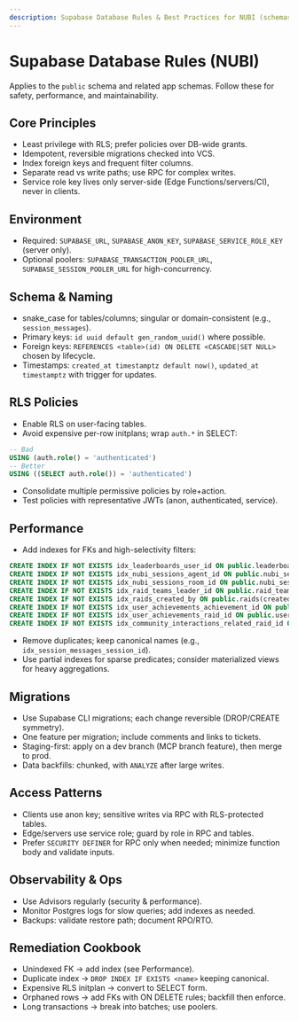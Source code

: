```yaml
---
description: Supabase Database Rules & Best Practices for NUBI (schemas, policies, migrations, performance)
---
```


# Supabase Database Rules (NUBI)

Applies to the `public` schema and related app schemas. Follow these for safety, performance, and maintainability.

## Core Principles

- Least privilege with RLS; prefer policies over DB-wide grants.
- Idempotent, reversible migrations checked into VCS.
- Index foreign keys and frequent filter columns.
- Separate read vs write paths; use RPC for complex writes.
- Service role key lives only server-side (Edge Functions/servers/CI), never in clients.

## Environment

- Required: `SUPABASE_URL`, `SUPABASE_ANON_KEY`, `SUPABASE_SERVICE_ROLE_KEY` (server only).
- Optional poolers: `SUPABASE_TRANSACTION_POOLER_URL`, `SUPABASE_SESSION_POOLER_URL` for high-concurrency.

## Schema & Naming

- snake_case for tables/columns; singular or domain-consistent (e.g., `session_messages`).
- Primary keys: `id uuid default gen_random_uuid()` where possible.
- Foreign keys: `REFERENCES <table>(id) ON DELETE <CASCADE|SET NULL>` chosen by lifecycle.
- Timestamps: `created_at timestamptz default now()`, `updated_at timestamptz` with trigger for updates.

## RLS Policies

- Enable RLS on user-facing tables.
- Avoid expensive per-row initplans; wrap `auth.*` in SELECT:

```sql
-- Bad
USING (auth.role() = 'authenticated')
-- Better
USING ((SELECT auth.role()) = 'authenticated')
```

- Consolidate multiple permissive policies by role+action.
- Test policies with representative JWTs (anon, authenticated, service).

## Performance

- Add indexes for FKs and high-selectivity filters:

```sql
CREATE INDEX IF NOT EXISTS idx_leaderboards_user_id ON public.leaderboards(user_id);
CREATE INDEX IF NOT EXISTS idx_nubi_sessions_agent_id ON public.nubi_sessions(agent_id);
CREATE INDEX IF NOT EXISTS idx_nubi_sessions_room_id ON public.nubi_sessions(room_id);
CREATE INDEX IF NOT EXISTS idx_raid_teams_leader_id ON public.raid_teams(leader_id);
CREATE INDEX IF NOT EXISTS idx_raids_created_by ON public.raids(created_by);
CREATE INDEX IF NOT EXISTS idx_user_achievements_achievement_id ON public.user_achievements(achievement_id);
CREATE INDEX IF NOT EXISTS idx_user_achievements_raid_id ON public.user_achievements(raid_id);
CREATE INDEX IF NOT EXISTS idx_community_interactions_related_raid_id ON public.community_interactions(related_raid_id);
```

- Remove duplicates; keep canonical names (e.g., `idx_session_messages_session_id`).
- Use partial indexes for sparse predicates; consider materialized views for heavy aggregations.

## Migrations

- Use Supabase CLI migrations; each change reversible (DROP/CREATE symmetry).
- One feature per migration; include comments and links to tickets.
- Staging-first: apply on a dev branch (MCP branch feature), then merge to prod.
- Data backfills: chunked, with `ANALYZE` after large writes.

## Access Patterns

- Clients use anon key; sensitive writes via RPC with RLS-protected tables.
- Edge/servers use service role; guard by role in RPC and tables.
- Prefer `SECURITY DEFINER` for RPC only when needed; minimize function body and validate inputs.

## Observability & Ops

- Use Advisors regularly (security & performance).
- Monitor Postgres logs for slow queries; add indexes as needed.
- Backups: validate restore path; document RPO/RTO.

## Remediation Cookbook

- Unindexed FK → add index (see Performance).
- Duplicate index → `DROP INDEX IF EXISTS <name>` keeping canonical.
- Expensive RLS initplan → convert to SELECT form.
- Orphaned rows → add FKs with ON DELETE rules; backfill then enforce.
- Long transactions → break into batches; use poolers.
